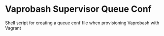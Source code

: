 # Vaprobash Supervisor Queue Conf
Shell script for creating a queue conf file when provisioning Vaprobash with Vagrant
